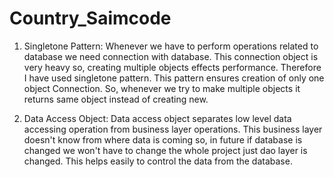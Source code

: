 # Country_Saimcode

1. Singletone Pattern:
	Whenever we have to perform operations related to database we need connection with database. This connection object is very heavy so, 
  creating multiple objects effects performance. Therefore I have used singletone pattern. This pattern ensures creation of only one 
  object Connection. So, whenever we try to make multiple objects it returns same object instead of creating new.
  
2. Data Access Object:
	Data access object separates low level data accessing operation from business layer operations. This business layer doesn't know from
  where data is coming so, in future if database is changed we won't have to change the whole project just dao layer is changed. This
  helps easily to control the data from the database.
